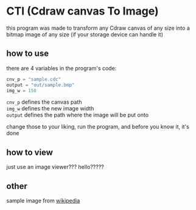 # CTI (Cdraw canvas To Image)
this program was made to transform any Cdraw canvas of any size into a bitmap image of any size (if your storage device can handle it)

## how to use
there are 4 variables in the program's code:

```py
cnv_p = "sample.cdc"
output = "out/sample.bmp"
img_w = 150
```

`cnv_p` defines the canvas path  
`img_w` defines the new image width    
`output` defines the path where the image will be put onto

change those to your liking, run the program, and before you know it, it's done

## how to view

just use an image viewer??? hello?????

## other

sample image from [wikipedia](https://en.wikipedia.org/wiki/List_of_monochrome_and_RGB_color_formats)